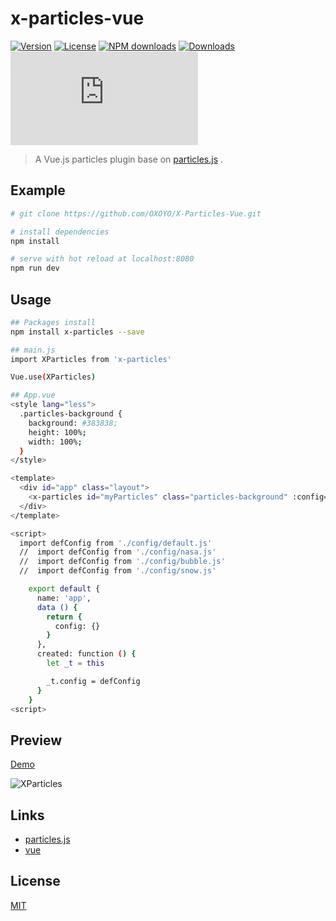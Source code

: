 # x-particles-vue

[![Version](https://img.shields.io/npm/v/x-particles.svg)](https://www.npmjs.com/package/x-particles)
[![License](https://img.shields.io/npm/l/x-particles.svg)](https://www.npmjs.com/package/x-particles)
[![NPM downloads](http://img.shields.io/npm/dm/x-particles.svg)](https://npmjs.org/package/x-particles)
[![Downloads](https://img.shields.io/npm/dt/x-particles.svg)](https://www.npmjs.com/package/x-particles)
![JS gzip size](http://img.badgesize.io/https://unpkg.com/x-particles/dist/XParticles.js?compression=gzip&label=gzip%20size:%20JS)

> A Vue.js particles plugin base on [particles.js](https://github.com/VincentGarreau/particles.js) .

## Example

``` bash
# git clone https://github.com/OXOYO/X-Particles-Vue.git

# install dependencies
npm install

# serve with hot reload at localhost:8080
npm run dev
```

## Usage

``` bash
## Packages install
npm install x-particles --save

## main.js
import XParticles from 'x-particles'

Vue.use(XParticles)

## App.vue
<style lang="less">
  .particles-background {
    background: #383838;
    height: 100%;
    width: 100%;
  }
</style>

<template>
  <div id="app" class="layout">
    <x-particles id="myParticles" class="particles-background" :config="config"></x-particles>
  </div>
</template>

<script>
  import defConfig from './config/default.js'
  //  import defConfig from './config/nasa.js'
  //  import defConfig from './config/bubble.js'
  //  import defConfig from './config/snow.js'

    export default {
      name: 'app',
      data () {
        return {
          config: {}
        }
      },
      created: function () {
        let _t = this

        _t.config = defConfig
      }
    }
<script>
```

## Preview
[Demo](https://oxoyo.github.io/X-Particles-Vue-Demo/)

![XParticles](https://raw.githubusercontent.com/OXOYO/X-Particles-Vue/master/docs/images/img_001.png "XParticles")

## Links
- [particles.js](https://github.com/VincentGarreau/particles.js)
- [vue](https://github.com/vuejs/vue)


## License
[MIT](http://opensource.org/licenses/MIT)
